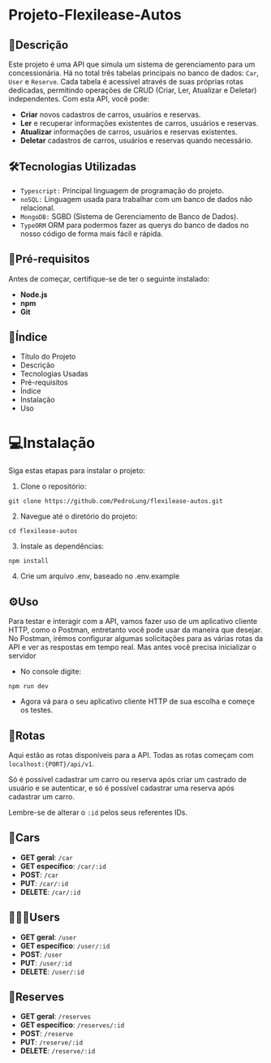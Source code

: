 # Projeto-Flexilease-Autos

## 📄Descrição

Este projeto é uma API que simula um sistema de gerenciamento para um concessionária. Há no total três tabelas principais no banco de dados: `Car`, `User` e `Reserve`. Cada tabela é acessível através de suas próprias rotas dedicadas, permitindo operações de CRUD (Criar, Ler, Atualizar e Deletar) independentes. Com esta API, você pode:

- **Criar** novos cadastros de carros, usuários e reservas.
- **Ler** e recuperar informações existentes de carros, usuários e reservas.
- **Atualizar** informações de carros, usuários e reservas existentes.
- **Deletar** cadastros de carros, usuários e reservas quando necessário.

## 🛠️Tecnologias Utilizadas

- `Typescript:` Principal linguagem de programação do projeto.
- `noSQL:` Linguagem usada para trabalhar com um banco de dados não relacional.
- `MongoDB:` SGBD (Sistema de Gerenciamento de Banco de Dados).
- `TypeORM` ORM para podermos fazer as querys do banco de dados no nosso código de forma mais fácil e rápida.

## 🚩Pré-requisitos

Antes de começar, certifique-se de ter o seguinte instalado:

- **Node.js**
- **npm**
- **Git**

## 📌Índice

- Título do Projeto
- Descrição
- Tecnologias Usadas
- Pré-requisitos
- Índice
- Instalação
- Uso

# 💻Instalação

Siga estas etapas para instalar o projeto:

1.  Clone o repositório:

`git clone https://github.com/PedroLung/flexilease-autos.git`

2.  Navegue até o diretório do projeto:

`cd flexilease-autos`

3.  Instale as dependências:

`npm install`

4.  Crie um arquivo .env, baseado no .env.example

## ⚙️Uso

Para testar e interagir com a API, vamos fazer uso de um aplicativo cliente HTTP, como o Postman, entretanto você pode usar da maneira que desejar. No Postman, irémos configurar algumas solicitações para as várias rotas da API e ver as respostas em tempo real. Mas antes você precisa inicializar o servidor

- No console digite:

`npm run dev`

- Agora vá para o seu aplicativo cliente HTTP de sua escolha e começe os testes.

## 📍Rotas

Aqui estão as rotas disponíveis para a API. Todas as rotas começam com `localhost:{PORT}/api/v1`.

Só é possível cadastrar um carro ou reserva após criar um castrado de usuário e se autenticar, e só é possível cadastrar uma reserva após cadastrar um carro.

Lembre-se de alterar o `:id` pelos seus referentes IDs.

## 🚗Cars

- **GET geral**: `/car`
- **GET específico**: `/car/:id`
- **POST**: `/car`
- **PUT**: `/car/:id`
- **DELETE**: `/car/:id`

## 🙋🏻‍♂️Users

- **GET geral**: `/user`
- **GET específico**: `/user/:id`
- **POST**: `/user`
- **PUT**: `/user/:id`
- **DELETE**: `/user/:id`

## 📝Reserves

- **GET geral**: `/reserves`
- **GET específico**: `/reserves/:id`
- **POST**: `/reserve`
- **PUT**: `/reserve/:id`
- **DELETE**: `/reserve/:id`
